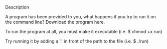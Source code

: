 Description

A program has been provided to you, what happens if you try to run it on the command line? Download the program here.

To run the program at all, you must make it executable (i.e. $ chmod +x run)

Try running it by adding a '.' in front of the path to the file (i.e. $ ./run)

